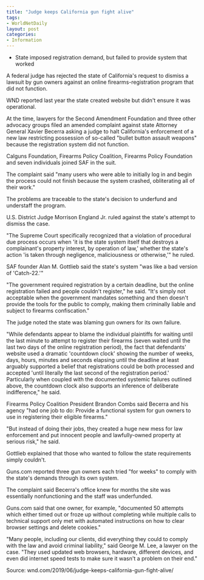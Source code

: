 ```yaml
---
title: "Judge keeps California gun fight alive"
tags:
- WorldNetDaily
layout: post
categories:
- Information
---
```


- State imposed registration demand, but failed to provide system that worked

A federal judge has rejected the state of California's request to dismiss a lawsuit by gun owners against an online firearms-registration program that did not function.

WND reported last year the state created website but didn't ensure it was operational.

At the time, lawyers for the Second Amendment Foundation and three other advocacy groups filed an amended complaint against state Attorney General Xavier Becerra asking a judge to halt California's enforcement of a new law restricting possession of so-called "bullet button assault weapons" because the registration system did not function.

Calguns Foundation, Firearms Policy Coalition, Firearms Policy Foundation and seven individuals joined SAF in the suit.

The complaint said "many users who were able to initially log in and begin the process could not finish because the system crashed, obliterating all of their work."

The problems are traceable to the state's decision to underfund and understaff the program.

U.S. District Judge Morrison England Jr. ruled against the state's attempt to dismiss the case.

"The Supreme Court specifically recognized that a violation of procedural due process occurs when 'it is the state system itself that destroys a complainant's property interest, by operation of law,' whether the state's action 'is taken through negligence, maliciousness or otherwise,'" he ruled.

SAF founder Alan M. Gottlieb said the state's system "was like a bad version of 'Catch-22.'"

"The government required registration by a certain deadline, but the online registration failed and people couldn't register," he said. "It's simply not acceptable when the government mandates something and then doesn't provide the tools for the public to comply, making them criminally liable and subject to firearms confiscation."

The judge noted the state was blaming gun owners for its own failure.

"While defendants appear to blame the individual plaintiffs for waiting until the last minute to attempt to register their firearms (seven waited until the last two days of the online registration period), the fact that defendants' website used a dramatic 'countdown clock' showing the number of weeks, days, hours, minutes and seconds elapsing until the deadline at least arguably supported a belief that registrations could be both processed and accepted 'until literally the last second of the registration period.' Particularly when coupled with the documented systemic failures outlined above, the countdown clock also supports an inference of deliberate indifference," he said.

Firearms Policy Coalition President Brandon Combs said Becerra and his agency "had one job to do: Provide a functional system for gun owners to use in registering their eligible firearms."

"But instead of doing their jobs, they created a huge new mess for law enforcement and put innocent people and lawfully-owned property at serious risk," he said.

Gottlieb explained that those who wanted to follow the state requirements simply couldn't.

Guns.com reported three gun owners each tried "for weeks" to comply with the state's demands through its own system.

The complaint said Becerra's office knew for months the site was essentially nonfunctioning and the staff was underfunded.

Guns.com said that one owner, for example, "documented 50 attempts which either timed out or froze up without completing while multiple calls to technical support only met with automated instructions on how to clear browser settings and delete cookies."

"Many people, including our clients, did everything they could to comply with the law and avoid criminal liability," said George M. Lee, a lawyer on the case. "They used updated web browsers, hardware, different devices, and even did internet speed tests to make sure it wasn't a problem on their end."

Source: wnd.com/2019/06/judge-keeps-california-gun-fight-alive/
